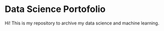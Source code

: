 # Data Science Portofolio
Hi! This is my repository to archive my data science and machine learning. 
